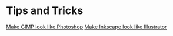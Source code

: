 # Tips and Tricks

[Make GIMP look like Photoshop](https://www.maketecheasier.com/make-gimp-look-like-photoshop/)
[Make Inkscape look like Illustrator](https://daviesmediadesign.com/how-to-make-your-inkscape-canvas-look-like-adobe-illustrators-artboard/)